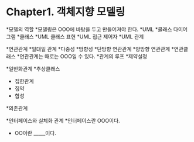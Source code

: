 Chapter1. 객체지향 모델링
========================

*모델의 역할
*모델링은 OOO에 바탕을 두고 만들어져야 한다.
*UML
*클래스 다이어그램
*클래스
*UML 클래스 표현
*UML 접근 제어자
*UML 관계

*연관관계
 *일대일 관계
 *다중성
 *방향성
 *단방향 연관관계
 *양방향 연관관계
 *연관클래스
 *연관관계는 때로는 OOO일 수 있다.
 *관계의 루프
 *제약설정

*일반화관계
 *추상클래스

* 집한관계
 * 집약
 * 합성

*의존관계

*인터페이스와 실체화 관계
 *인터페이스란 OOO이다.
 * OO이란 _____이다.
